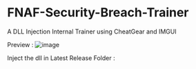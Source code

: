 # FNAF-Security-Breach-Trainer
A DLL Injection Internal Trainer using CheatGear and IMGUI

Preview : 
![image](https://user-images.githubusercontent.com/92211398/147873957-def6bd3a-0a52-490d-9345-5313a54ed080.png)


Inject the dll in Latest Release Folder : 
